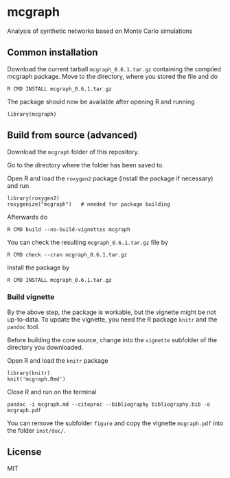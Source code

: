 # mcgraph

Analysis of synthetic networks based on Monte Carlo simulations

## Common installation

Download the current tarball `mcgraph_0.6.1.tar.gz` containing the compiled mcgraph package. Move to the directory, where you stored the file and do

```
R CMD INSTALL mcgraph_0.6.1.tar.gz
```

The package should now be available after opening R and running

```
library(mcgraph)
```

## Build from source (advanced)

Download the `mcgraph` folder of this repository.

Go to the directory where the folder has been saved to.

Open R and load the `roxygen2` package (install the package if necessary) and run

```
library(roxygen2)
roxygenize("mcgraph")	# needed for package building
```

Afterwards do

```
R CMD build --no-build-vignettes mcgraph
```

You can check the resulting `mcgraph_0.6.1.tar.gz` file by

```
R CMD check --cran mcgraph_0.6.1.tar.gz
```

Install the package by

```
R CMD INSTALL mcgraph_0.6.1.tar.gz
```

### Build vignette

By the above step, the package is workable, but the vignette might be not up-to-data.
To update the vignette, you need the R package `knitr` and the `pandoc` tool.

Before building the core source, change into the `vignette` subfolder of the directory you downloaded.

Open R and load the `knitr` package

```
library(knitr)
knit('mcgraph.Rmd')
```
Close R and run on the terminal

```
pandoc -i mcgraph.md --citeproc --bibliography bibliography.bib -o mcgraph.pdf
```

You can remove the subfolder `figure` and copy the vignette `mcgraph.pdf` into the folder `inst/doc/`.

## License

MIT
